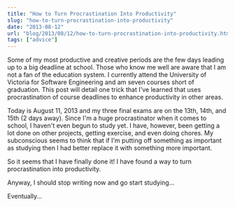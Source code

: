 ```yaml
---
title: "How to Turn Procrastination Into Productivity"
slug: "how-to-turn-procrastination-into-productivity"
date: "2013-08-12"
url: "blog/2013/08/12/how-to-turn-procrastination-into-productivity.html"
tags: ["advice"]
---
```


Some of my most productive and creative periods are the few days leading up to a big deadline at school. Those who know me well are aware that I am not a fan of the education system. I currently attend the University of Victoria for Software Engineering and am seven courses short of graduation. This post will detail one trick that I've learned that uses procrastination of course deadlines to enhance productivity in other areas. 

Today is August 11, 2013 and my three final exams are on the 13th, 14th, and 15th (2 days away). Since I'm a huge procrastinator when it comes to school, I haven't even begun to study yet. I have, however, been getting a lot done on other projects, getting exercise, and even doing chores. My subconscious seems to think that if I'm putting off something as important as studying then I had better replace it with something more important.

So it seems that I have finally done it! I have found a way to turn procrastination into productivity.

Anyway, I should stop writing now and go start studying...

Eventually...
